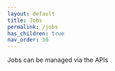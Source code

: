 ```yaml
---
layout: default
title: Jobs
permalink: /jobs
has_children: true
nav_order: 30
---
```


Jobs can be managed via the APIs